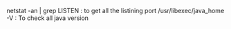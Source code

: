 netstat -an | grep LISTEN : to get all the listining port
/usr/libexec/java_home -V : To check all java version
